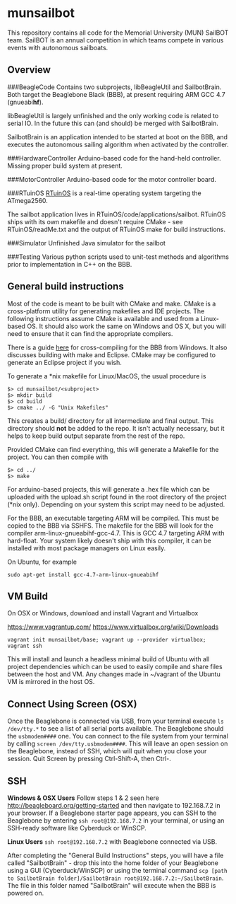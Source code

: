 # munsailbot
This repository contains all code for the Memorial University (MUN) SailBOT team.
SailBOT is an annual competition in which teams compete in various events with autonomous sailboats.

## Overview
###BeagleCode
Contains two subprojects, libBeagleUtil and SailbotBrain. Both target
the Beaglebone Black (BBB), at present requiring ARM GCC 4.7 (gnueabi**hf**).

libBeagleUtil is largely unfinished and the only working code is related to serial IO.
In the future this can (and should) be merged with SailbotBrain.

SailbotBrain is an application intended to be started at boot on the BBB, and executes
the autonomous sailing algorithm when activated by the controller.

###HardwareController
Arduino-based code for the hand-held controller. Missing proper build system at present.

###MotorController
Arduino-based code for the motor controller board.

###RTuinOS
[RTuinOS](https://github.com/PeterVranken/RTuinOS) is a real-time operating system targeting the ATmega2560.

The sailbot application lives in RTuinOS/code/applications/sailbot. RTuinOS ships with its own makefile and doesn't
require CMake - see RTuinOS/readMe.txt and the output of RTuinOS make for build instructions.

###Simulator
Unfinished Java simulator for the sailbot

###Testing
Various python scripts used to unit-test methods and algorithms prior to implementation in C++ on the BBB.

## General build instructions
Most of the code is meant to be built with CMake and make. CMake is a cross-platform utility for generating makefiles
and IDE projects. The following instructions assume CMake is available and used from a Linux-based OS. It should also work
the same on Windows and OS X, but you will need to ensure that it can find the appropriate compilers.

There is a guide [here](http://jkuhlm.bplaced.net/hellobone/) for cross-compiling for the BBB from Windows.
It also discusses building with make and Eclipse. CMake may be configured to generate an Eclipse project if you wish.

To generate a *nix makefile for Linux/MacOS, the usual procedure is
```
$> cd munsailbot/<subproject>
$> mkdir build
$> cd build
$> cmake ../ -G "Unix Makefiles"
```
This creates a build/ directory for all intermediate and final output. This directory should **not** be added to the repo.
It isn't actually necessary, but it helps to keep build output separate from the rest of the repo.

Provided CMake can find everything, this will generate a Makefile for the project.
You can then compile with
```
$> cd ../
$> make
```

For arduino-based projects, this will generate a .hex file which can be uploaded with the upload.sh script found
in the root directory of the project (*nix only). Depending on your system this script may need to be adjusted.

For the BBB, an executable targeting ARM will be compiled. This must be copied to the BBB via SSHFS.
The makefile for the BBB will look for the compiler arm-linux-gnueabihf-gcc-4.7. This is GCC 4.7 targeting ARM with hard-float.
Your system likely doesn't ship with this compiler, it can be installed with most package managers on Linux easily.

On Ubuntu, for example
```
sudo apt-get install gcc-4.7-arm-linux-gnueabihf
```
## VM Build

On OSX or Windows, download and install Vagrant and Virtualbox

https://www.vagrantup.com/
https://www.virtualbox.org/wiki/Downloads

```
vagrant init munsailbot/base; vagrant up --provider virtualbox; vagrant ssh
```

This will install and launch a headless minimal build of Ubuntu with all project dependencies which can be used to easily compile and share files between the host and VM. Any changes made in ~/vagrant of the Ubuntu VM is mirrored in the host OS.

## Connect Using Screen (OSX)

Once the Beaglebone is connected via USB, from your terminal execute ```ls /dev/tty.*``` to see a list of all serial ports available. The Beaglebone should the ```usbmodem####``` one. You can connect to the file system from your terminal by calling ```screen /dev/tty.usbmodem####```. This will leave an open session on the Beaglebone, instead of SSH, which will quit when you close your session. Quit Screen by pressing Ctrl-Shift-A, then Ctrl-\.

## SSH

__Windows & OSX Users__ Follow steps 1 & 2 seen here http://beagleboard.org/getting-started and then navigate to 192.168.7.2 in your browser. If a Beaglebone starter page appears, you can SSH to the Beaglebone by entering ```ssh root@192.168.7.2``` in your terminal, or using an SSH-ready software like Cyberduck or WinSCP.

__Linux Users__ ```ssh root@192.168.7.2``` with Beaglebone connected via USB.

After completing the "General Build Instructions" steps, you will have a file called "SailbotBrain" - drop this into the home folder of your Beaglebone using a GUI (Cyberduck/WinSCP) or using the terminal command ```scp [path to SailbotBrain folder]/SailbotBrain root@192.168.7.2:~/SailbotBrain```. The file in this folder named "SailbotBrain" will execute when the BBB is powered on.
